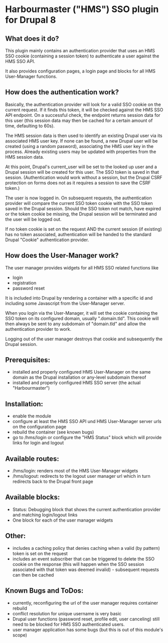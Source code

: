 Harbourmaster ("HMS") SSO plugin for Drupal 8
=============================================

What does it do?
----------------

This plugin mainly contains an authentication provider that uses an
HMS SSO cookie (containing a session token) to authenticate a user
against the HMS SSO API.

It also provides configuration pages, a login page and blocks for all 
HMS User-Manager functions.

How does the authentication work?
---------------------------------
Basically, the authentication provider will look for a valid SSO cookie
on the current request. If it finds this token, it will be checked
against the HMS SSO API endpoint. On a successful check, the endpoint
returns session data for this user (this session data may then be cached
for a certain amount of time, defaulting to 60s).

The HMS session data is then used to identify an existing Drupal user
via its associated HMS user key. If none can be found, a new Drupal user
will be created (using a random pasword), associating the HMS user key
in the process. Already existing users may be updated with properties
from the HMS session data.

At this point, Drupal's current_user will be set to the looked up user
and a Drupal session will be created for this user. The SSO token is
saved in that session.
(Authentication would work without a session, but the Drupal CSRF
protection on forms does not as it requires a session to save
the CSRF token.)

The user is now logged in. On subsequent requests, the authentication
provider will compare the current SSO token cookie with the SSO token
saved in the Drupal session. Should the SSO token not match, have
expired or the token cookie be missing, the Drupal session will be
terminated and the user will be logged out.

If no token cookie is set on the request AND the current session
(if existing) has no token associated, authentication will be handed
to the standard Drupal "Cookie" authentication provider.

How does the User-Manager work?
-------------------------------
The user manager provides widgets for all HMS SSO related functions like
- login
- registration
- password reset

It is included into Drupal by rendering a container with a specific id
and including some Javascript from the User-Manager server.

When you login via the User-Manager, it will set the cookie containing
the SSO token on its configured domain, usually ".domain.tld". This
cookie will then always be sent to any subdomain of "domain.tld" and
allow the authentication provider to work.

Logging out of the user manager destroys that cookie and subsequently
the Drupal session.

Prerequisites:
--------------
- installed and properly configured HMS User-Manager on the same domain
  as the Drupal installation or any-level subdomain thereof
- installed and properly configured HMS SSO server
  (the actual "Harbourmaster")

Installation:
-------------
- enable the module
- configure at least the HMS SSO API und HMS User-Manager server urls
  on the configuration page
- rebuild the container (see known bugs)
- go to /hms/login or configure the "HMS Status" block which will
  provide links for login and logout

Available routes:
-----------------
- /hms/login: renders most of the HMS User-Manager widgets
- /hms/logout: redirects to the logout user manager url which in turn
  redirects back to the Drupal front page

Available blocks:
-----------------
- Status: Debugging block that shows the current authentication provider
  and matching login/logout links
- One block for each of the user manager widgets

Other:
------
- includes a caching policy that denies caching when a valid
  (by pattern) token is set on the request
- includes an event subscriber that can be triggered to delete the
  SSO cookie on the response (this will happen when the SSO session
  associated with that token was deemed invalid) - subsequent requests
  can then be cached

Known Bugs and ToDos:
---------------------
- currently, reconfiguring the url of the user manager requires
  container rebuild
- conflict resolution for unique username is very basic
- Drupal user functions (password reset, profile edit, user canceling)
  still need to be blocked for HMS SSO authenticated users.
- user manager application has some bugs (but this is out of this
  module's scope)